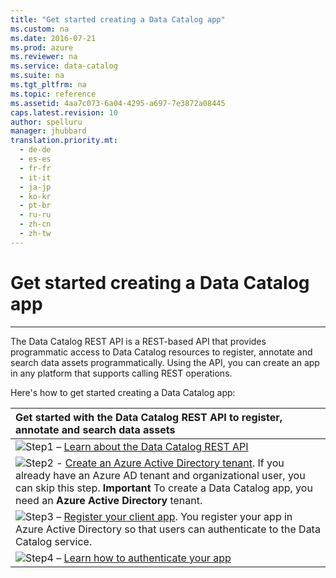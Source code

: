 ```yaml
---
title: "Get started creating a Data Catalog app"
ms.custom: na
ms.date: 2016-07-21
ms.prod: azure
ms.reviewer: na
ms.service: data-catalog
ms.suite: na
ms.tgt_pltfrm: na
ms.topic: reference
ms.assetid: 4aa7c073-6a04-4295-a697-7e3872a08445
caps.latest.revision: 10
author: spelluru
manager: jhubbard
translation.priority.mt: 
  - de-de
  - es-es
  - fr-fr
  - it-it
  - ja-jp
  - ko-kr
  - pt-br
  - ru-ru
  - zh-cn
  - zh-tw
---
```

# Get started creating a Data Catalog app
---  
The Data Catalog REST API is a REST-based API that provides programmatic access to Data Catalog resources to register, annotate and search data assets programmatically. Using the API, you can create an app in any platform that supports calling REST operations.  
  
Here's how to get started creating a Data Catalog app:  
  
| Get started with the Data Catalog REST API to register, annotate and search data assets |  
| :- |  
|![Step1](/media/Step1.DC.50.png) – [Learn about the Data Catalog REST API](~/documentation/datacatalog/index.md) |  
|![Step2](/media/REST-API-Step-2.png) - [Create an Azure Active Directory tenant](Create-an-Azure-Active-Directory-tenant.md). If you already have an Azure AD tenant and organizational user, you can skip this step. **Important** To create a Data Catalog app, you need an **Azure Active Directory** tenant.  |  
|![Step3](/media/Step3.DC.50.png) – [Register your client app](Register-a-client-app.md). You register your app in Azure Active Directory so that users can authenticate to the Data Catalog service. |  
| ![Step4](/media/Step4.DC.50.png) – [Learn how to authenticate your app](Authenticate-to-Data-Catalog-service.md)|  
